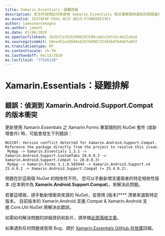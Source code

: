 ```yaml
---
title: Xamarin.Essentials：疑難排解
description: 本文件說明如何為使用 Xamarin.Essentials 程式庫開發時遇到的問題進行疑難排解。
ms.assetid: 2E474FAF-F841-4E3C-B815-F7ABD8EE3361
author: jamesmontemagno
ms.author: jamont
ms.date: 01/06/2020
ms.openlocfilehash: 2bd537a782b7090207b09ca02c5dfe5c4422a9ad
ms.sourcegitcommit: b0ea451e18504e6267b896732dd26df64ddfa843
ms.translationtype: MT
ms.contentlocale: zh-TW
ms.lasthandoff: 04/13/2020
ms.locfileid: "77545136"
---
```

# <a name="xamarinessentials-troubleshooting"></a>Xamarin.Essentials：疑難排解

## <a name="error-version-conflict-detected-for-xamarinandroidsupportcompat"></a>錯誤：偵測到 Xamarin.Android.Support.Compat 的版本衝突

更新使用 Xamarin.Essentials 之 Xamarin.Forms 專案隨附的 NuGet 套件 (或新增套件) 時，可能會發生下列錯誤：

```error
NU1107: Version conflict detected for Xamarin.Android.Support.Compat. Reference the package directly from the project to resolve this issue. 
 MyApp -> Xamarin.Essentials 1.3.1 -> Xamarin.Android.Support.CustomTabs 28.0.0.3 -> Xamarin.Android.Support.Compat (= 28.0.0.3) 
 MyApp -> Xamarin.Forms 3.1.0.583944 -> Xamarin.Android.Support.v4 25.4.0.2 -> Xamarin.Android.Support.Compat (= 25.4.0.2).
```

問題在於這兩個 NuGet 的相依性不符。 您可以手動新增支援兩者的特定相依性版本 (在本例中為 **Xamarin.Android.Support.Compat**)，來解決此問題。

若要這樣做，請手動新增衝突來源的 NuGet，並使用 [版本]**** 清單來選取特定版本。 目前版本的 Xamarin.Android.支援.Compat & Xamarin.Android.支援.Core.Util NuGet 將解決此錯誤。

如需如何解決問題的詳細資訊和影片，請參閱[此部落格文章](https://redth.codes/how-to-fix-the-dreaded-version-conflict-nuget-error-in-your-xamarin-android-projects/)。

如果遇到任何問題或發現 Bug，請於 [Xamarin.Essentials GitHub 存放庫](https://github.com/xamarin/Essentials)回報。
